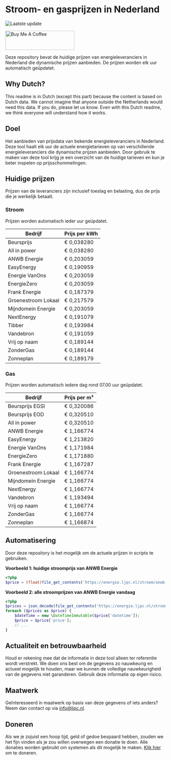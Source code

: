 # Stroom- en gasprijzen in Nederland

![Laatste update](https://img.shields.io/badge/laatste%20update-2025--08--04%2017%3A01%20CET-brightgreen)

<a href="https://www.buymeacoffee.com/Lars-" target="_blank"><img src="https://cdn.buymeacoffee.com/buttons/v2/default-orange.png" alt="Buy Me A Coffee" height="60" style="height: 60px !important;width: 217px !important;" ></a>

Deze repository bevat de huidige prijzen van energieleveranciers in Nederland die dynamische prijzen aanbieden. De prijzen worden elk uur automatisch geüpdatet.

## Why Dutch?

This readme is in Dutch (except this part) because the content is based on Dutch data. We cannot imagine that anyone outside the Netherlands would need this data. If you do, please let us know. Even with this Dutch readme, we think
everyone will understand how it works.

## Doel

Het aanbieden van prijsdata van bekende energieleveranciers in Nederland. Deze tool haalt elk uur de actuele energietarieven op van verschillende energieleveranciers die dynamische prijzen aanbieden. Door gebruik te maken van deze tool
krijg je een overzicht van de huidige tarieven en kun je beter inspelen op prijsschommelingen.

## Huidige prijzen

Prijzen van de leveranciers zijn inclusief toeslag en belasting, dus de prijs die je werkelijk betaalt.

### Stroom

Prijzen worden automatisch ieder uur geüpdatet.

 Bedrijf | Prijs per kWh 
---------|---------------
Beursprijs | € 0,038280
All in power | € 0,038280
ANWB Energie | € 0,203059
EasyEnergy | € 0,190959
Energie VanOns | € 0,203059
EnergieZero | € 0,203059
Frank Energie | € 0,187379
Groenestroom Lokaal | € 0,217579
Mijndomein Energie | € 0,203059
NextEnergy | € 0,191079
Tibber | € 0,193984
Vandebron | € 0,191059
Vrij op naam | € 0,189144
ZonderGas | € 0,189144
Zonneplan | € 0,189179


### Gas

Prijzen worden automatisch iedere dag rond 07.00 uur geüpdatet.

 Bedrijf | Prijs per m³ 
---------|--------------
Beursprijs EGSI | € 0,320086
Beursprijs EOD | € 0,320510
All in power | € 0,320510
ANWB Energie | € 1,166774
EasyEnergy | € 1,213820
Energie VanOns | € 1,171984
EnergieZero | € 1,171880
Frank Energie | € 1,167287
Groenestroom Lokaal | € 1,166774
Mijndomein Energie | € 1,166774
NextEnergy | € 1,166774
Vandebron | € 1,193494
Vrij op naam | € 1,166774
ZonderGas | € 1,166774
Zonneplan | € 1,166874


## Automatisering

Door deze repository is het mogelijk om de actuele prijzen in scripts te gebruiken.

**Voorbeeld 1: huidige stroomprijs van ANWB Energie**

```php
<?php
$price = (float)file_get_contents('https://energie.ljpc.nl/stroom/anwb-energie-nu.txt');

```

**Voorbeeld 2: alle stroomprijzen van ANWB Energie vandaag**

```php
<?php
$prices = json_decode(file_get_contents('https://energie.ljpc.nl/stroom/all-in-power-vandaag.json'),true);
foreach ($prices as $price) {
    $dateTime = new \DateTimeImmutable($price['datetime']);
    $price = $price['price'];
    // ...
}
```

## Actualiteit en betrouwbaarheid

Houd er rekening mee dat de informatie in deze tool alleen ter referentie wordt verstrekt. We doen ons best om de gegevens zo nauwkeurig en actueel mogelijk te houden, maar we kunnen de volledige nauwkeurigheid van de gegevens niet
garanderen. Gebruik deze informatie op eigen risico.

## Maatwerk

Geïnteresseerd in maatwerk op basis van deze gegevens of iets anders? Neem dan contact op
via [info@ljpc.nl](mailto:info@ljpc.nl?subject=Energie%20prijzen).

## Doneren

Als we je zojuist een hoop tijd, geld of gedoe bespaard hebben, zouden we het fijn vinden als je zou willen overwegen een
donatie te doen. Alle donaties worden gebruikt om systemen als dit mogelijk te
maken. [Klik hier](https://www.buymeacoffee.com/Lars-) om te doneren.
